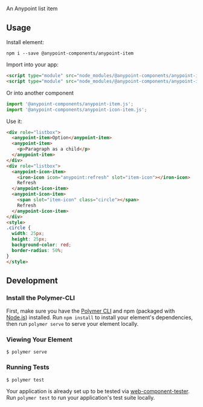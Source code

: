 # <anypoint-item>

An Anypoint list item

## Usage

Install element:

```
npm i --save @anypoint-components/anypoint-item
```

Import into your app:

```html
<script type="module" src="node_modules/@anypoint-components/anypoint-item.js"></script>
<script type="module" src="node_modules/@anypoint-components/anypoint-icon-item.js"></script>
```

Or into another component

```javascript
import '@anypoint-components/anypoint-item.js';
import '@anypoint-components/anypoint-icon-item.js';
```

Use it:

```html
<div role="listbox">
  <anypoint-item>Option</anypoint-item>
  <anypoint-item>
    <p>Paragraph as a child</p>
  </anypoint-item>
</div>
<div role="listbox">
  <anypoint-icon-item>
    <iron-icon icon="anypoint:refresh" slot="item-icon"></iron-icon>
    Refresh
  </anypoint-icon-item>
  <anypoint-icon-item>
    <span slot="item-icon" class="circle"></span>
    Refresh
  </anypoint-icon-item>
</div>
<style>
.circle {
  width: 25px;
  height: 25px;
  background-color: red;
  border-radius: 50%;
}
</style>
```

## Development

### Install the Polymer-CLI

First, make sure you have the [Polymer CLI](https://www.npmjs.com/package/polymer-cli) and npm (packaged with [Node.js](https://nodejs.org)) installed. Run `npm install` to install your element's dependencies, then run `polymer serve` to serve your element locally.

### Viewing Your Element

```
$ polymer serve
```

### Running Tests

```
$ polymer test
```

Your application is already set up to be tested via [web-component-tester](https://github.com/Polymer/web-component-tester). Run `polymer test` to run your application's test suite locally.
